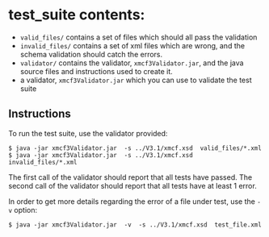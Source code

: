 # test_suite contents:

* `valid_files/` contains a set of files which should all pass the validation
* `invalid_files/` contains a set of xml files which are wrong, and the schema validation should catch the errors.
* `validator/` contains the validator, `xmcf3Validator.jar`, and the java source files and instructions used to create it.
* a validator, `xmcf3Validator.jar` which you can use to validate the test suite

## Instructions

To run the test suite, use the validator provided:

    $ java -jar xmcf3Validator.jar  -s ../V3.1/xmcf.xsd  valid_files/*.xml
    $ java -jar xmcf3Validator.jar  -s ../V3.1/xmcf.xsd  invalid_files/*.xml

The first call  of the validator should report that all tests have passed.
The second call of the validator should report that all tests have at least 1 error.

In order to get more details regarding the error of a file under test, use the `-v` option:

    $ java -jar xmcf3Validator.jar  -v  -s ../V3.1/xmcf.xsd  test_file.xml
